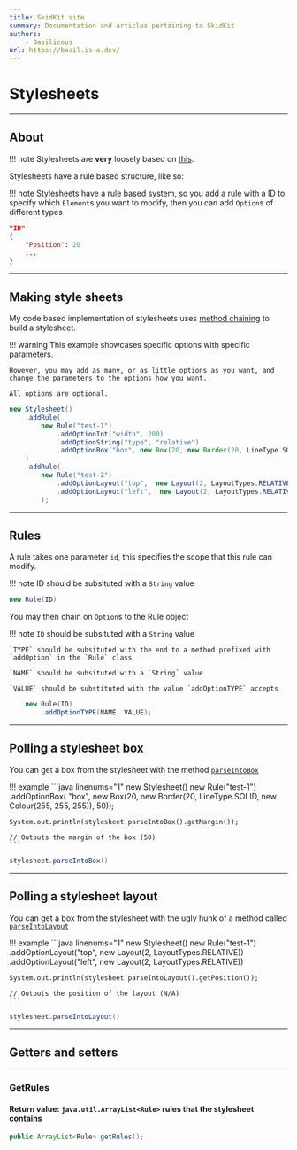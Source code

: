 ```yaml
---
title: SkidKit site
summary: Documentation and articles pertaining to SkidKit
authors:
    - Basilicous
url: https://basil.is-a.dev/
---
```


# Stylesheets

* * *

## About

!!! note
    Stylesheets are **very** loosely based on [this](https://developer.mozilla.org/en-US/docs/Web/CSS).

Stylesheets have a rule based structure, like so:

!!! note
    Stylesheets have a rule based system, so you add a rule with a ID to specify which `Element`s you want to modify, then you can add `Option`s of different types
```json linenums="1"
"ID"
{
    "Position": 20
    ...
}
```

* * *
## Making style sheets
My code based implementation of stylesheets uses [method chaining](https://www.geeksforgeeks.org/method-chaining-in-java-with-examples/) to build a stylesheet.

!!! warning
    This example showcases specific options with specific parameters.
    
    However, you may add as many, or as little options as you want, and change the parameters to the options how you want.

    All options are optional.
```java linenums="1"
new Stylesheet()
    .addRule(
        new Rule("test-1")
            .addOptionInt("width", 200)
            .addOptionString("type", "relative")
            .addOptionBox("box", new Box(20, new Border(20, LineType.SOLID, new Colour(255, 255, 255)), 50))
    )
    .addRule(
        new Rule("test-2")
            .addOptionLayout("top",  new Layout(2, LayoutTypes.RELATIVE))
            .addOptionLayout("left",  new Layout(2, LayoutTypes.RELATIVE))
        );
```

* * *
## Rules
A rule takes one parameter `id`, this specifies the scope that this rule can modify.

!!! note
    ID should be subsituted with a `String` value
```java linenums="1"
new Rule(ID)
```

You may then chain on `Option`s to the Rule object

!!! note
    `ID` should be subsituted with a `String` value

    `TYPE` should be subsituted with the end to a method prefixed with `addOption` in the `Rule` class

    `NAME` should be subsituted with a `String` value

    `VALUE` should be substituted with the value `addOptionTYPE` accepts
```java linenums="1"
    new Rule(ID)
        .addOptionTYPE(NAME, VALUE);
```
* * *
## Polling a stylesheet box
You can get a box from the stylesheet with the method [`parseIntoBox`](https://github.com/SkidKit/InterfaceComponent/blob/c126dcc99123f4e3f9d16c26349d0f2706d5b12d/src/main/java/tech/lowspeccorgi/interfacecomponent/style/Stylesheet.java#L32-L57)

!!! example
    ```java linenums="1"
    new Stylesheet()
        new Rule("test-1")
            .addOptionBox(
                "box", 
                new Box(20, new Border(20, LineType.SOLID, new Colour(255, 255, 255)), 50));
    
    System.out.println(stylesheet.parseIntoBox().getMargin());

    // Outputs the margin of the box (50)
    ```

```java linenums="1"
stylesheet.parseIntoBox()
```
* * *
## Polling a stylesheet layout
You can get a box from the stylesheet with the ugly hunk of a method called [`parseIntoLayout`](https://github.com/SkidKit/InterfaceComponent/blob/c126dcc99123f4e3f9d16c26349d0f2706d5b12d/src/main/java/tech/lowspeccorgi/interfacecomponent/style/Stylesheet.java#L59-L116)

!!! example
    ```java linenums="1"
    new Stylesheet()
        new Rule("test-1")
            .addOptionLayout("top",  new Layout(2, LayoutTypes.RELATIVE))
            .addOptionLayout("left",  new Layout(2, LayoutTypes.RELATIVE))
    
    System.out.println(stylesheet.parseIntoLayout().getPosition());

    // Outputs the position of the layout (N/A)
    ```

```java linenums="1"
stylesheet.parseIntoLayout()
```

* * *
## Getters and setters
* * *

### GetRules
#### Return value: `java.util.ArrayList<Rule>` rules that the stylesheet contains
```java linenums="1"
public ArrayList<Rule> getRules();
```
